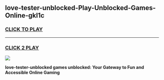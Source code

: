 
## love-tester-unblocked-Play-Unblocked-Games-Online-gkl1c
<h3>
<a href="https://premium76.site?title=love-tester-unblocked&ref=25A">CLICK TO PLAY</a></h3>
<hr>

<h3>
<a href="https://premium76.site?title=love-tester-unblocked&ref=25A">CLICK 2 PLAY</a>
  
</h3>

<a href="https://premium76.site?title=love-tester-unblocked&ref=25A"><img src="https://clearcache.store/games.png"></a>


**love-tester-unblocked games unblocked: Your Gateway to Fun and Accessible Online Gaming**

